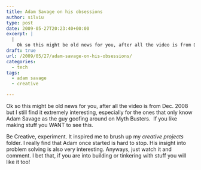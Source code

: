 ```yaml
---
title: Adam Savage on his obsessions
author: silviu
type: post
date: 2009-05-27T20:23:40+00:00
excerpt: |
  |
    Ok so this might be old news for you, after all the video is from Dec. 2008 but I still find it extremely interesting, especially for the ones that only know Adam Savage as the guy goofing around on mythbusters.
draft: true
url: /2009/05/27/adam-savage-on-his-obsessions/
categories:
  - tech
tags:
  - adam savage
  - creative

---
```

Ok so this might be old news for you, after all the video is from Dec. 2008 but I still find it extremely interesting, especially for the ones that only know Adam Savage as the guy goofing around on Myth Busters.  If you like making stuff you WANT to see this.<figure class="wp-block-embed is-type-video is-provider-ted wp-block-embed-ted wp-embed-aspect-16-9 wp-has-aspect-ratio">

<div class="wp-block-embed__wrapper">
</div></figure>
<span id="t_47080">Be Creative, experiment. It inspired me to brush up my <em>creative projects</em> folder. I really find that Adam once started is hard to stop. His insight into problem solving is also very interesting. Anyways, just watch it and comment. I bet that, if you are into building or tinkering with stuff you will like it too!</span>